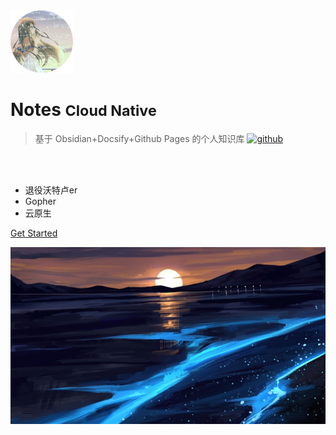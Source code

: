 <!-- _coverpage.md -->

<img src="_media/icon.png" alt="logo" style="zoom:25%;" />

# Notes <small>Cloud Native</small>

> 基于 Obsidian+Docsify+Github Pages 的个人知识库
[![github](https://img.shields.io/badge/github-babeltower-brightgreen.svg)](https://github.com/hyper2t/notes) 

<br>

<span id="busuanzi_container_site_pv" style='display:none'>
    👀 访问量：<span id="busuanzi_value_site_pv"></span> 次
</span>
<span id="busuanzi_container_site_uv" style='display:none'>
    | 🚴‍♂️ 访客数：<span id="busuanzi_value_site_uv"></span> 人
</span>

<br>

- 退役沃特卢er
- Gopher
- 云原生

[Get Started](README.md)

<!-- 背景图片 -->

![](_media/bg.jpg)